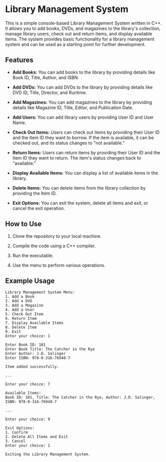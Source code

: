 # Library Management System

This is a simple console-based Library Management System written in C++. It allows you to add books, DVDs, and magazines to the library's collection, manage library users, check out and return items, and display available items. The system provides basic functionality for a library management system and can be used as a starting point for further development.

## Features

- **Add Books:** You can add books to the library by providing details like Book ID, Title, Author, and ISBN.

- **Add DVDs:** You can add DVDs to the library by providing details like DVD ID, Title, Director, and Runtime.

- **Add Magazines:** You can add magazines to the library by providing details like Magazine ID, Title, Editor, and Publication Date.

- **Add Users:** You can add library users by providing User ID and User Name.

- **Check Out Items:** Users can check out items by providing their User ID and the Item ID they want to borrow. If the item is available, it can be checked out, and its status changes to "not available."

- **Return Items:** Users can return items by providing their User ID and the Item ID they want to return. The item's status changes back to "available."

- **Display Available Items:** You can display a list of available items in the library.

- **Delete Items:** You can delete items from the library collection by providing the Item ID.

- **Exit Options:** You can exit the system, delete all items and exit, or cancel the exit operation.

## How to Use

1. Clone the repository to your local machine.

2. Compile the code using a C++ compiler.

3. Run the executable.

4. Use the menu to perform various operations.

## Example Usage

```plaintext
Library Management System Menu:
1. Add a Book
2. Add a DVD
3. Add a Magazine
4. Add a User
5. Check Out Item
6. Return Item
7. Display Available Items
8. Delete Item
9. Exit
Enter your choice: 1

Enter Book ID: 101
Enter Book Title: The Catcher in the Rye
Enter Author: J.D. Salinger
Enter ISBN: 978-0-316-76948-7

Item added successfully.

...

Enter your choice: 7

Available Items:
Book ID: 101, Title: The Catcher in the Rye, Author: J.D. Salinger, ISBN: 978-0-316-76948-7

...

Enter your choice: 9

Exit Options:
1. Confirm
2. Delete All Items and Exit
3. Cancel
Enter your choice: 1

Exiting the Library Management System.
